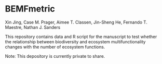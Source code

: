 # BEMFmetric

Xin Jing, Case M. Prager, Aimee T. Classen, Jin-Sheng He, Fernando T. Maestre, Nathan J. Sanders

This repository contains data and R script for the manuscript to test whether the relationship between biodiversity and ecosystem multifunctionality changes with the number of ecosystem functions.

Note: This depository is currently private to share.
